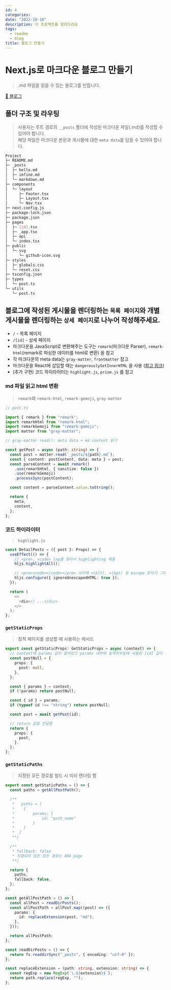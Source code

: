 ```yaml
---
id: 4
categories:
date: "2022-10-10"
description: 이 프로젝트를 알려드려요
tags:
  - readme
  - blog
title: 블로그 만들기
---
```


# Next.js로 마크다운 블로그 만들기

> .md 파일을 읽을 수 있는 블로그를 만듭니다.

[:link: 블로그](https://666666-liard.vercel.app)

## 폴더 구조 및 라우팅

> 사용자는 루트 경로의 `__posts` 폴더에 작성된 마크다운 파일(.md)를 작성할 수 있어야 합니다.  
> 해당 파일은 마크다운 본문과 게시물에 대한 `meta data`를 담을 수 있어야 합니다.

```bash
Project
├─ README.md
├─ _posts
│  ├─ hello.md
│  ├─ imfine.md
│  └─ markdown.md
├─ components
│  └─ layout
│     ├─ Footer.tsx
│     ├─ Layout.tsx
│     └─ Nav.tsx
├─ next.config.js
├─ package-lock.json
├─ package.json
├─ pages
│  ├─ [id].tsx
│  ├─ _app.tsx
│  ├─ api
│  └─ index.tsx
├─ public
│  └─ svg
│     └─ github-icon.svg
├─ styles
│  ├─ globals.css
│  └─ reset.css
├─ tsconfig.json
├─ types
│  └─ post.ts
└─ utils
   └─ post.ts
```

## 블로그에 작성된 게시물을 렌더링하는 `목록 페이지`와 개별 게시물을 렌더링하는 `상세 페이지`로 나누어 작성해주세요.

- `/` - 목록 페이지
- `/[id]` - 상세 페이지
- 마크다운을 JavaScript로 변환해주는 도구는 `remark`(마크다운 Parser), `remark-html`(remark로 파싱한 데이터를 html로 변환) 을 참고
- 각 마크다운의 meta data는 `gray-matter`, `frontmatter` 참고
- 마크다운을 React에 삽입할 때는 `dangerouslySetInnerHTML` 을 사용 ([참고 링크](https://ko.reactjs.org/docs/dom-elements.html#dangerouslysetinnerhtml))
- (추가 구현) 코드 하이라이터는 `highlight.js`, `prism.js` 를 참고

### md 파일 읽고 html 변환

> `remark`와 `remark-html`, `remark-gemoji`, `gray-matter`

```typescript
// post.ts

import { remark } from "remark";
import remarkHtml from "remark-html";
import remarkGemoji from "remark-gemoji";
import matter from "gray-matter";

// gray-matter read(): meta data + md content 읽기

const getPost = async (path: string) => {
  const post = matter.read(`_posts/${path}.md`);
  const { content: postContent, data: meta } = post;
  const parseContent = await remark()
    .use(remarkHtml, { sanitize: false })
    .use(remarkGemoji)
    .processSync(postContent);

  const content = parseContent.value.toString();

  return {
    meta,
    content,
  };
};
```

### 코드 하이라이터

> `highlight.js`

```typescript
const DetailPosts = ({ post }: Props) => {
  useEffect(() => {
    // <pre>, <code> tag를 찾아서 highlighting 해줌
    hljs.highlightAll();

    // <pre><code></code></pre> 사이에 <(&lt), >(&gt) 등 escape 문자가 그대로 나와있어서 위험하다고 경고하는데 그 경고를 무시하는 속성
    hljs.configure({ ignoreUnescapedHTML: true });
  });

  return (
    <>
      <div>// ...</div>
    </>
  );
};
```

### `getStaticProps`

> 정적 페이지를 생성할 때 사용하는 메서드

```typescript
export const getStaticProps: GetStaticProps = async (context) => {
  // context에 params 값이 들어있고 params 내부에 동적라우팅에 사용된 [id] 값이 들어 있음
  const postNull = {
    props: {
      post: null,
    },
  };

  const { params } = context;
  if (!params) return postNull;

  const { id } = params;
  if (typeof id !== "string") return postNull;

  const post = await getPost(id);

  // return 값을 전달함
  return {
    props: {
      post,
    },
  };
};
```

### `getStaticPaths`

> 지정된 모든 경로를 빌드 시 미리 렌더링 함

```typescript
export const getStaticPaths = () => {
  const paths = getAllPostPath();

  /**
   *   paths = [
   *    {
   *        params: {
   *            id: "path_name"
   *        }
   *    }
   *  ]
   **/

  /**
   * fallback: false
   * 지정되지 않은 모든 경로는 404 page
   **/

  return {
    paths,
    fallback: false,
  };
};

const getAllPostPath = () => {
  const allPost = readDirPosts();
  const allPostPath = allPost.map((post) => ({
    params: {
      id: replaceExtension(post, "md"),
    },
  }));

  return allPostPath;
};

const readDirPosts = () => {
  return fs.readdirSync("_posts", { encoding: "utf-8" });
};

const replaceExtension = (path: string, extension: string) => {
  const regExp = new RegExp(`\.${extension}$`);
  return path.replace(regExp, "");
};
```

